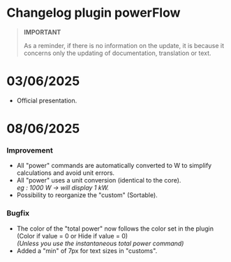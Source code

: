 # Changelog plugin powerFlow

>**IMPORTANT**
>
>As a reminder, if there is no information on the update, it is because it concerns only the updating of documentation, translation or text.

# 03/06/2025

- Official presentation.

# 08/06/2025

### Improvement

- All "power" commands are automatically converted to W to simplify calculations and avoid unit errors.
- All "power" uses a unit conversion (identical to the core).<br><i>eg : 1000 W -> will display 1 kW.</i>
- Possibility to reorganize the "custom" (Sortable).

### Bugfix

- The color of the "total power" now follows the color set in the plugin (Color if value = 0 or Hide if value = 0)<br>
<i>(Unless you use the instantaneous total power command)</i>
- Added a "min" of 7px for text sizes in "customs".